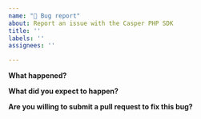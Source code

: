 ```yaml
---
name: "🐞 Bug report"
about: Report an issue with the Casper PHP SDK
title: ''
labels: ''
assignees: ''

---
```


**What happened?**

**What did you expect to happen?**

**Are you willing to submit a pull request to fix this bug?**

